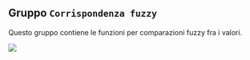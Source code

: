 ## Gruppo `Corrispondenza fuzzy`

Questo gruppo contiene le funzioni per comparazioni fuzzy fra i valori. 

<img src="/img/corrispondenza_fuzzy/gruppo_corrispondenza_fuzzy.png">
